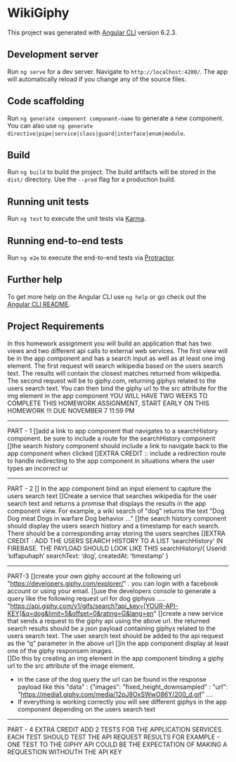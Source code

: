 # WikiGiphy

This project was generated with [Angular CLI](https://github.com/angular/angular-cli) version 6.2.3.

## Development server

Run `ng serve` for a dev server. Navigate to `http://localhost:4200/`. The app will automatically reload if you change any of the source files.

## Code scaffolding

Run `ng generate component component-name` to generate a new component. You can also use `ng generate directive|pipe|service|class|guard|interface|enum|module`.

## Build

Run `ng build` to build the project. The build artifacts will be stored in the `dist/` directory. Use the `--prod` flag for a production build.

## Running unit tests

Run `ng test` to execute the unit tests via [Karma](https://karma-runner.github.io).

## Running end-to-end tests

Run `ng e2e` to execute the end-to-end tests via [Protractor](http://www.protractortest.org/).

## Further help

To get more help on the Angular CLI use `ng help` or go check out the [Angular CLI README](https://github.com/angular/angular-cli/blob/master/README.md).

## Project Requirements

In this homework assignment you will build an application that has two views and 
two different api calls to external web services. The first view will be in 
the app component and has a search input as well as at least one img element.
The first request will search wikipedia based on the users search text. 
The results will contain the closest matches returned from wikipedia. 
The second request will be to giphy.com, returning giphys related to the users search text. 
You can then bind the giphy url to the src attribute for the img element in the app component
YOU WILL HAVE TWO WEEKS TO COMPLETE THIS HOMEWORK ASSIGNMENT, 
START EARLY ON THIS HOMEWORK !!! DUE NOVEMBER 7 11:59 PM
_______________________________________________________________________________________
PART - 1
[]add a link to app component that navigates to a searchHistory component. be sure to
      include a route for the searchHistory component
[]the search history component should include a link to navigate back to the app
      component when clicked
[]EXTRA CREDIT :: include a redirection route to handle redirecting to the app 
      component in situations where the user types an incorrect ur
_______________________________________________________________________________________
PART - 2
[] In the app component bind an input element to capture the users search text
[]Create a service that searches wikipedia for the user search text and returns a promise
       that displays the results in the app component view. For example, a wiki search of 
      "dog" returns the text "Dog Dog meat Dogs in warfare Dog behavior …"
[]the search history component should display the users search history and a timestamp
      for each search. There should be a corresponding array storing the users searches
[]EXTRA CREDIT : ADD THE USERS SEARCH HISTORY TO A LIST ’searchHistory' IN  
      FIREBASE. THE PAYLOAD SHOULD LOOK LIKE THIS
        searchHistory/{
                                Userid: ’sdfapuhaph’
                                searchText: ‘dog’,
                                createdAt: ’timestamp'
                              }
_______________________________________________________________________________________
PART-3
[]create your own giphy account at the following url 
      "https://developers.giphy.com/explorer/" . you can login with a facebook
        account or using your email.
[]use the developers console to generate a query like the following request url for dog giphyus ..... "https://api.giphy.com/v1/gifs/search?api_key=[YOUR-API-KEY]&q=dog&limit=5&offset=0&rating=G&lang=en"
[]create a new service that sends a request to the giphy api using the above
       url. the returned search results should be a json payload containing giphys 
       related to the users search text.  The user search text should be added to
       the api request as the “q” parameter in the above url
[]in the app component display at least one of the giphy responsem images.                    
[]Do this by creating an img element in the app component binding a
      giphy url to the src attribute of the image element. 
* in the case of the dog query the url can be found in the response payload like this "data" : {"images": "fixed_height_downsampled" : "url": "https://media1.giphy.com/media/12pJ8OxSWwO86Y/200_d.gif" ....
*  If everything is working correctly you will see different giphys in the app component depending on the users search text
_______________________________________________________________________________________
PART - 4 EXTRA CREDIT
ADD 2 TESTS FOR THE APPLICATION SERVICES.  EACH TEST SHOULD TEST THE API REQUEST RESULTS
FOR EXAMPLE - ONE TEST TO THE GIPHY API COULD BE THE EXPECTATION OF MAKING A REQUESTION 
WITHOUTH THE API KEY
